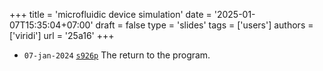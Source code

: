 +++
title = 'microfluidic device simulation'
date = '2025-01-07T15:35:04+07:00'
draft = false
type = 'slides'
tags = ['users']
authors = ['viridi']
url = '25a16'
+++
<!--more-->

+ `07-jan-2024` [`s926p`](https://osf.io/s926p) The return to the program.
